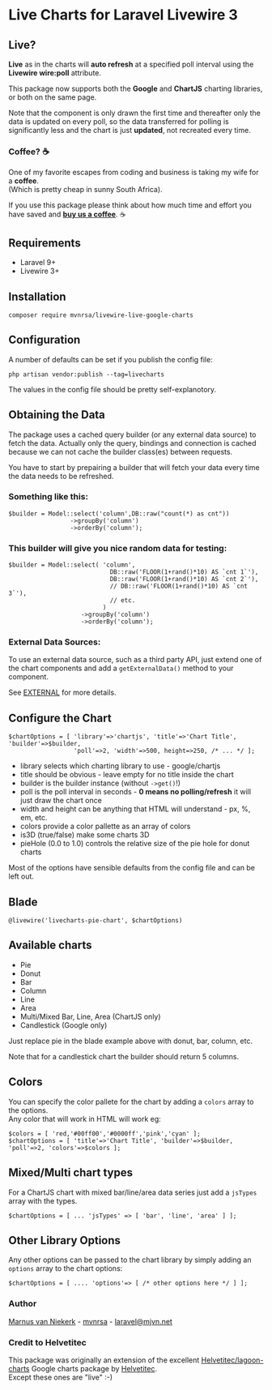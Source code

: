 # Live Charts for Laravel Livewire 3

## Live?

**Live** as in the charts will **auto refresh** at a specified poll interval using the **Livewire wire:poll** attribute.

This package now supports both the **Google** and **ChartJS** charting libraries, or both on the same page.

Note that the component is only drawn the first time and thereafter only the data is updated on every poll, so the data transferred for polling is significantly less and the chart is just **updated**, not recreated every time.

### Coffee? ☕

One of my favorite escapes from coding and business is taking my wife for a **coffee**.  
(Which is pretty cheap in sunny South Africa).

If you use this package please think about how much time and effort you have saved and
**<a href='https://www.buymeacoffee.com/mvnrsa' target='_blank'>buy us a coffee</a>**.  ☕

## Requirements

- Laravel 9+
- Livewire 3+

## Installation
```
composer require mvnrsa/livewire-live-google-charts
```

## Configuration
A number of defaults can be set if you publish the config file:
```
php artisan vendor:publish --tag=livecharts
```
The values in the config file should be pretty self-explanotory.

## Obtaining the Data
The package uses a cached query builder (or any external data source) to fetch the data.
Actually only the query, bindings and connection is cached because we can not cache the builder class(es)
between requests.

You have to start by prepairing a builder that will fetch your data every time the data needs to be refreshed.

### Something like this:
```
$builder = Model::select('column',DB::raw("count(*) as cnt"))
                 ->groupBy('column')
                 ->orderBy('column');
```

### This builder will give you nice random data for testing:
```
$builder = Model::select( 'column',
                            DB::raw('FLOOR(1+rand()*10) AS `cnt 1`'),
                            DB::raw('FLOOR(1+rand()*10) AS `cnt 2`'),
                            // DB::raw('FLOOR(1+rand()*10) AS `cnt 3`'),
                            // etc.
                          )
                    ->groupBy('column')
                    ->orderBy('column');
```

### External Data Sources:
To use an external data source, such as a third party API, just extend one of the chart components and add
a `getExternalData()` method to your component.

See [EXTERNAL](EXTERNAL.md) for more details.

## Configure the Chart
```
$chartOptions = [ 'library'=>'chartjs', 'title'=>'Chart Title', 'builder'=>$builder,
                  'poll'=>2, 'width'=>500, height=>250, /* ... */ ];
```
- library selects which charting library to use - google/chartjs
- title should be obvious - leave empty for no title inside the chart
- builder is the builder instance (without `->get()`!)
- poll is the poll interval in seconds - **0 means no polling/refresh** it will just draw the chart once
- width and height can be anything that HTML will understand - px, %, em, etc.
- colors provide a color pallette as an array of colors
- is3D (true/false) make some charts 3D
- pieHole (0.0 to 1.0) controls the relative size of the pie hole for donut charts

Most of the options have sensible defaults from the config file and can be left out.

## Blade
```
@livewire('livecharts-pie-chart', $chartOptions)
```

## Available charts
- Pie
- Donut
- Bar
- Column
- Line
- Area
- Multi/Mixed Bar, Line, Area (ChartJS only)
- Candlestick (Google only)

Just replace pie in the blade example above with donut, bar, column, etc.

Note that for a candlestick chart the builder should return 5 columns.

## Colors
You can specify the color pallete for the chart by adding a `colors` array to the options.  
Any color that will work in HTML will work eg:
```
$colors = [ 'red,'#00ff00','#0000ff','pink','cyan' ];
$chartOptions = [ 'title'=>'Chart Title', 'builder'=>$builder, 'poll'=>2, 'colors'=>$colors ];
```

## Mixed/Multi chart types
For a ChartJS chart with mixed bar/line/area data series just add a `jsTypes` array with the types.
```
$chartOptions = [ ... 'jsTypes' => [ 'bar', 'line', 'area' ] ];
```

## Other Library Options
Any other options can be passed to the chart library by simply adding an `options` array to the chart options:
```
$chartOptions = [ .... 'options'=> [ /* other options here */ ] ];

```

### Author

[Marnus van Niekerk](https://github.com/mvnrsa) - [mvnrsa](https://github.com/mvnrsa) - [laravel@mjvn.net](mailto:laravel@mjvn.net)


### Credit to Helvetitec
This package was originally an extension of the excellent
[Helvetitec/lagoon-charts](https://github.com/Helvetitec/lagoon-charts)
Google charts package by [Helvetitec](https://github.com/Helvetitec).  
Except these ones are "live" :-)

